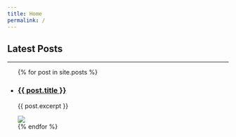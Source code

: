 ```yaml
---
title: Home
permalink: /
---
```


## Latest Posts

* * *

<ul>
  {% for post in site.posts %}
    <li>
      <h3><a href="{{ post.url }}">{{ post.title }}</a></h3>
      <p>{{ post.excerpt }}</p>
      <img src="https://tosbourn.com/img/css-title.png">
    </li>
  {% endfor %}
</ul>
